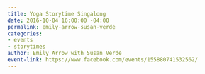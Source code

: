 ```yaml
---
title: Yoga Storytime Singalong
date: 2016-10-04 16:00:00 -04:00
permalink: emily-arrow-susan-verde
categories:
- events
- storytimes
author: Emily Arrow with Susan Verde
event-link: https://www.facebook.com/events/155880741532562/
---
```


